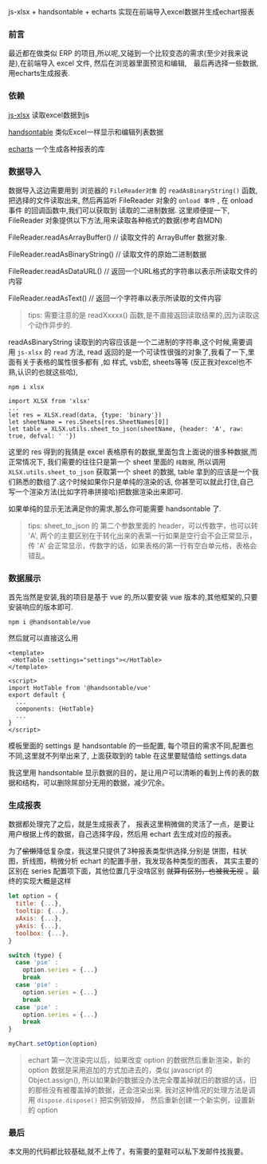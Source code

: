 js-xlsx + handsontable + echarts 实现在前端导入excel数据并生成echart报表
### 前言
最近都在做类似 ERP 的项目,所以呢,又碰到一个比较变态的需求(至少对我来说是),在前端导入 excel 文件,
然后在浏览器里面预览和编辑,　最后再选择一些数据,用echarts生成报表.

### 依赖

[js-xlsx](https://github.com/SheetJS/js-xlsx) 读取excel数据到js

[handsontable](https://github.com/handsontable/handsontable) 类似Excel一样显示和编辑列表数据

[echarts](https://github.com/apache/incubator-echarts) 一个生成各种报表的库


### 数据导入

数据导入这边需要用到 浏览器的 `FileReader对象` 的 `readAsBinaryString()` 函数, 把选择的文件读取出来,
然后再监听 FileReader 对象的 `onload 事件` , 在 onload 事件 的回调函数中,我们可以获取到 读取的二进制数据.
这里顺便提一下, FileReader 对象提供以下方法,用来读取各种格式的数据(参考自MDN)

FileReader.readAsArrayBuffer()  // 读取文件的 ArrayBuffer 数据对象.

FileReader.readAsBinaryString() // 读取文件的原始二进制数据

FileReader.readAsDataURL()      // 返回一个URL格式的字符串以表示所读取文件的内容

FileReader.readAsText()         // 返回一个字符串以表示所读取的文件内容


> tips: 需要注意的是 readXxxxx() 函数,是不直接返回读取结果的,因为读取这个动作异步的.

readAsBinaryString 读取到的内容应该是一个二进制的字符串,这个时候,需要调用 `js-xlsx`
的 `read` 方法, read 返回的是一个可读性很强的对象了,我看了一下,里面有关于表格的属性很多都有
,如 样式, vsb宏, sheets等等 (反正我对excel也不熟,认识的也就这些哈),

```
npm i xlsx
```

```
import XLSX from 'xlsx'
...
let res = XLSX.read(data, {type: 'binary'})
let sheetName = res.Sheets[res.SheetNames[0]]
let table = XLSX.utils.sheet_to_json(sheetName, {header: 'A', raw: true, defval: ' '})
```

这里的 res 得到的我猜是 excel 表格原有的数据,里面包含上面说的很多种数据,而正常情况下,
我们需要的往往只是第一个 sheet 里面的 `纯数据`, 所以调用 `XLSX.utils.sheet_to_json`
获取第一个 sheet 的数据, table 拿到的应该是一个我们熟悉的数组了.这个时候如果你只是单纯的渲染的话,
你甚至可以就此打住,自己写一个渲染方法(比如字符串拼接哈)把数据渲染出来即可.

如果单纯的显示无法满足你的需求,那么你可能需要 handsontable 了.

> tips: sheet_to_json 的 第二个参数里面的 header，可以传数字，也可以转 'A', 两个的主要区别在于转化出来的表第一行如果是空行会不会正常显示，
传 'A' 会正常显示，传数字的话，如果表格的第一行有空白单元格，表格会错乱。

### 数据展示

首先当然是安装,我的项目是基于 vue 的,所以要安装 vue 版本的,其他框架的,只要安装响应的版本即可.
```
npm i @handsontable/vue
```
然后就可以直接这么用
```
<template>
 <HotTable :settings="settings"></HotTable>
</template>

<script>
import HotTable from '@handsontable/vue'
export default {
  ...
  components: {HotTable}
  ...
}
</script>
```

模板里面的 settings 是 handsontable 的一些配置, 每个项目的需求不同,配置也不同,这里就不列举出来了, 上面获取到的 table 在这里要赋值给 settings.data  

我这里用 handsontable 显示数据的目的，是让用户可以清晰的看到上传的表的数据和结构，可以删除屌部分无用的数据，减少冗余。

### 生成报表

数据都处理完了之后，就是生成报表了， 报表这里稍微做的灵活了一点，是要让用户根据上传的数据，自己选择字段，然后用 echart 去生成对应的报表。

为了<del>偷懒</del>降低复杂度，我这里只提供了3种报表类型供选择,分别是 饼图，柱状图，折线图，稍微分析 echart 的配置手册，我发现各种类型的图表，
其实主要的区别在 series 配置项下面，其他位置几乎没啥区别  <del>就算有区别，也被我无视</del> 。最终的实现大概是这样
```javascript
let option = {
  title: {...},
  tooltip: {...},
  xAxis: {...},
  yAxis: {...},
  toolbox: {...},
}

switch (type) {
  case 'pie' : 
    option.series = {...}
    break
  case 'pie' : 
    option.series = {...}
    break
  case 'pie' : 
    option.series = {...}
    break
}

myChart.setOption(option)
```
> echart 第一次渲染完以后，如果改变 option 的数据然后重新渲染，新的 option 数据是采用追加的方式加进去的，类似 javascript 的 Object.assign(),
所以如果新的数据没办法完全覆盖掉就旧的数据的话，旧的那些没有被覆盖掉的数据，还会渲染出来. 我对这种情况的处理方法是调用 `dispose.dispose()` 把实例销毁掉，
然后重新创建一个新实例，设置新的 option

### 最后

本文用的代码都比较基础,就不上传了，有需要的童鞋可以私下发邮件找我要。